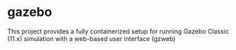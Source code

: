 # gazebo
This project provides a fully containerized setup for running Gazebo Classic (11.x) simulation with a web-based user interface (gzweb) 
